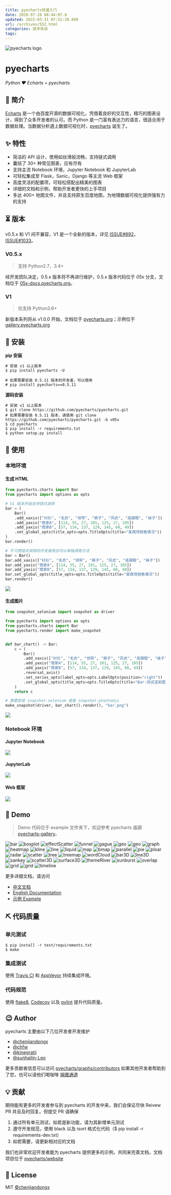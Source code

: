 ```yaml
---
title: pyecharts快速入门
date: 2020-07-28 08:44:07.0
updated: 2022-03-31 07:52:39.689
url: /archives/552.html
categories: 技术杂谈
tags: 
---
```




![pyecharts logo](https://user-images.githubusercontent.com/19553554/71825144-2d568180-30d6-11ea-8ee0-63c849cfd934.png)

# pyecharts

_Python ❤️ Echarts = pyecharts_

## 📣 简介

[Echarts](https://github.com/ecomfe/echarts) 是一个由百度开源的数据可视化，凭借着良好的交互性，精巧的图表设计，得到了众多开发者的认可。而 Python 是一门富有表达力的语言，很适合用于数据处理。当数据分析遇上数据可视化时，[pyecharts](https://github.com/pyecharts/pyecharts) 诞生了。

## ✨ 特性

*   简洁的 API 设计，使用如丝滑般流畅，支持链式调用
*   囊括了 30+ 种常见图表，应有尽有
*   支持主流 Notebook 环境，Jupyter Notebook 和 JupyterLab
*   可轻松集成至 Flask，Sanic，Django 等主流 Web 框架
*   高度灵活的配置项，可轻松搭配出精美的图表
*   详细的文档和示例，帮助开发者更快的上手项目
*   多达 400+ 地图文件，并且支持原生百度地图，为地理数据可视化提供强有力的支持

## ⏳ 版本

v0.5.x 和 V1 间不兼容，V1 是一个全新的版本，详见 [ISSUE#892](https://github.com/pyecharts/pyecharts/issues/892)，[ISSUE#1033](https://github.com/pyecharts/pyecharts/issues/1033)。

### V0.5.x

> 支持 Python2.7，3.4+

经开发团队决定，0.5.x 版本将不再进行维护，0.5.x 版本代码位于 _05x_ 分支，文档位于 [05x-docs.pyecharts.org](http://05x-docs.pyecharts.org)。

### V1

> 仅支持 Python3.6+

新版本系列将从 v1.0.0 开始，文档位于 [pyecharts.org](https://pyecharts.org)；示例位于 [gallery.pyecharts.org](https://gallery.pyecharts.org)

## 🔰 安装

**pip 安装**

```shell
# 安装 v1 以上版本
$ pip install pyecharts -U

# 如果需要安装 0.5.11 版本的开发者，可以使用
# pip install pyecharts==0.5.11
```

**源码安装**

```shell
# 安装 v1 以上版本
$ git clone https://github.com/pyecharts/pyecharts.git
# 如果需要安装 0.5.11 版本，请使用 git clone https://github.com/pyecharts/pyecharts.git -b v05x
$ cd pyecharts
$ pip install -r requirements.txt
$ python setup.py install
```

## 📝 使用

### 本地环境

#### 生成 HTML

```python
from pyecharts.charts import Bar
from pyecharts import options as opts

# V1 版本开始支持链式调用
bar = (
    Bar()
    .add_xaxis(["衬衫", "毛衣", "领带", "裤子", "风衣", "高跟鞋", "袜子"])
    .add_yaxis("商家A", [114, 55, 27, 101, 125, 27, 105])
    .add_yaxis("商家B", [57, 134, 137, 129, 145, 60, 49])
    .set_global_opts(title_opts=opts.TitleOpts(title="某商场销售情况"))
)
bar.render()

# 不习惯链式调用的开发者依旧可以单独调用方法
bar = Bar()
bar.add_xaxis(["衬衫", "毛衣", "领带", "裤子", "风衣", "高跟鞋", "袜子"])
bar.add_yaxis("商家A", [114, 55, 27, 101, 125, 27, 105])
bar.add_yaxis("商家B", [57, 134, 137, 129, 145, 60, 49])
bar.set_global_opts(title_opts=opts.TitleOpts(title="某商场销售情况"))
bar.render()
```

![](https://user-images.githubusercontent.com/19553554/55270272-d6ff1b80-52d7-11e9-820f-30660a068e3e.gif)

#### 生成图片

```python
from snapshot_selenium import snapshot as driver

from pyecharts import options as opts
from pyecharts.charts import Bar
from pyecharts.render import make_snapshot


def bar_chart() -> Bar:
    c = (
        Bar()
        .add_xaxis(["衬衫", "毛衣", "领带", "裤子", "风衣", "高跟鞋", "袜子"])
        .add_yaxis("商家A", [114, 55, 27, 101, 125, 27, 105])
        .add_yaxis("商家B", [57, 134, 137, 129, 145, 60, 49])
        .reversal_axis()
        .set_series_opts(label_opts=opts.LabelOpts(position="right"))
        .set_global_opts(title_opts=opts.TitleOpts(title="Bar-测试渲染图片"))
    )
    return c

# 需要安装 snapshot-selenium 或者 snapshot-phantomjs
make_snapshot(driver, bar_chart().render(), "bar.png")
```

![](https://user-images.githubusercontent.com/19553554/56089096-11fc7400-5ec0-11e9-9c21-551624036836.png)

### Notebook 环境

#### Jupyter Notebook

![](https://user-images.githubusercontent.com/19553554/55270255-b3d46c00-52d7-11e9-8aa5-f7b3819a1e88.png)

#### JupyterLab

![](https://user-images.githubusercontent.com/19553554/55270259-c0f15b00-52d7-11e9-8811-93bfca1cc027.png)

#### Web 框架

![](https://user-images.githubusercontent.com/19553554/35081158-3faa7c34-fc4d-11e7-80c9-2de79371374f.gif)

## 🔖 Demo

> Demo 代码位于 example 文件夹下，欢迎参考 pyecharts 画廊 [pyecharts-gallery](https://github.com/pyecharts/pyecharts-gallery)。

![bar](https://user-images.githubusercontent.com/19553554/52197440-843a5200-289a-11e9-8601-3ce8d945b04a.gif) ![boxplot](https://user-images.githubusercontent.com/19553554/52360729-ad640980-2a77-11e9-84e2-feff7e11aea5.gif) ![effectScatter](https://user-images.githubusercontent.com/19553554/52535290-4b611800-2d87-11e9-8bf2-b43a54a3bda8.png) ![funnel](https://user-images.githubusercontent.com/19553554/52332816-ac5eb800-2a36-11e9-8227-3538976f447d.gif) ![gague](https://user-images.githubusercontent.com/19553554/52332988-0b243180-2a37-11e9-9db8-eb6b8c86a0de.png) ![geo](https://user-images.githubusercontent.com/19553554/52344575-133f9980-2a56-11e9-93e0-568e484936ce.gif) ![geo](https://user-images.githubusercontent.com/19553554/35082102-fd8d884a-fc52-11e7-9e40-5f94098d4493.gif) ![graph](https://user-images.githubusercontent.com/19553554/52727805-f7f20280-2ff0-11e9-91ab-cd99848e3127.gif) ![heatmap](https://user-images.githubusercontent.com/19553554/52345115-6534ef00-2a57-11e9-80cd-9cbfed252139.gif) ![kline](https://user-images.githubusercontent.com/19553554/52345490-4a16af00-2a58-11e9-9b43-7bbc86aa05b6.gif) ![line](https://user-images.githubusercontent.com/19553554/52346064-b7770f80-2a59-11e9-9e03-6dae3a8c637d.gif) ![liquid](https://user-images.githubusercontent.com/19553554/52347117-248ba480-2a5c-11e9-8402-5a94054dca50.gif) ![map](https://user-images.githubusercontent.com/19553554/52347915-0a52c600-2a5e-11e9-8039-41268238576c.gif) ![bmap](https://user-images.githubusercontent.com/19553554/57545910-431c7700-738e-11e9-896b-e071b55115c7.png) ![parallel](https://user-images.githubusercontent.com/19553554/52535013-e48e2f80-2d83-11e9-8886-ac0d2122d6af.png) ![pie](https://user-images.githubusercontent.com/19553554/52348202-bb596080-2a5e-11e9-84a7-60732be0743a.gif) ![ploar](https://user-images.githubusercontent.com/19553554/35090457-afc0658e-fc74-11e7-9c58-24c780436287.gif) ![radar](https://user-images.githubusercontent.com/19553554/52533994-932b7380-2d76-11e9-93b4-0de3132eb941.gif) ![scatter](https://user-images.githubusercontent.com/19553554/52348431-420e3d80-2a5f-11e9-8cab-7b415592dc77.gif) ![tree](https://user-images.githubusercontent.com/19553554/44004598-5636d74e-9e97-11e8-8a5c-92de6278880d.gif) ![treemap](https://user-images.githubusercontent.com/19553554/35082251-b9e23982-fc53-11e7-8341-e7da1842389f.gif) ![wordCloud](https://user-images.githubusercontent.com/19553554/52348737-01fb8a80-2a60-11e9-94ac-dacbd7b58811.png) ![bar3D](https://user-images.githubusercontent.com/19553554/52433989-4f075b80-2b49-11e9-9979-ef32c2d17c96.gif) ![line3D](https://user-images.githubusercontent.com/19553554/52464826-4baab900-2bb7-11e9-8299-776f5ee43670.gif) ![sankey](https://user-images.githubusercontent.com/19553554/52802261-8d0cfe00-30ba-11e9-8ae7-ae0773770a59.gif) ![scatter3D](https://user-images.githubusercontent.com/19553554/52464647-aee81b80-2bb6-11e9-864e-c544392e523a.gif) ![surface3D](https://user-images.githubusercontent.com/19553554/52465183-a55fb300-2bb8-11e9-8c10-4519c4e3f758.gif) ![themeRiver](https://user-images.githubusercontent.com/19553554/52798246-7ebae400-30b2-11e9-8489-6c10339c3429.gif) ![sunburst](https://user-images.githubusercontent.com/17564655/57567164-bdd5a880-7407-11e9-8d19-9be2776c57fa.png) ![overlap](https://user-images.githubusercontent.com/19553554/52349544-c2ce3900-2a61-11e9-82af-28aaaaae0d67.gif) ![grid](https://user-images.githubusercontent.com/19553554/35089737-ccc1c01c-fc72-11e7-874d-8ba8b89572eb.png) ![grid](https://user-images.githubusercontent.com/19553554/56976071-b9f28c80-6ba4-11e9-8efd-603203c77619.png) ![timeline](https://user-images.githubusercontent.com/19553554/35082279-e111743c-fc53-11e7-9362-580160593715.gif)

更多详细文档，请访问

*   [中文文档](http://pyecharts.org/#/zh-cn/)
*   [English Documentation](http://pyecharts.org/#/en-us/)
*   [示例 Example](https://gallery.pyecharts.org)

## ⛏ 代码质量

### 单元测试

```shell
$ pip install -r test/requirements.txt
$ make
```

### 集成测试

使用 [Travis CI](https://travis-ci.org/) 和 [AppVeyor](https://ci.appveyor.com/) 持续集成环境。

### 代码规范

使用 [flake8](http://flake8.pycqa.org/en/latest/index.html), [Codecov](https://codecov.io/) 以及 [pylint](https://www.pylint.org/) 提升代码质量。

## 😉 Author

pyecharts 主要由以下几位开发者开发维护

*   [@chenjiandongx](https://github.com/chenjiandongx)
*   [@chfw](https://github.com/chfw)
*   [@kinegratii](https://github.com/kinegratii)
*   [@sunhailin-Leo](https://github.com/sunhailin-Leo)

更多贡献者信息可以访问 [pyecharts/graphs/contributors](https://github.com/pyecharts/pyecharts/graphs/contributors) 如果其他开发者帮助到了您，也可以请他们喝咖啡 [捐赠通道](http://pyecharts.org/#/zh-cn/donate)

## 💡 贡献

期待能有更多的开发者参与到 pyecharts 的开发中来，我们会保证尽快 Reivew PR 并且及时回复。但提交 PR 请确保

1.  通过所有单元测试，如若是新功能，请为其新增单元测试
2.  遵守开发规范，使用 black 以及 isort 格式化代码（$ pip install -r requirements-dev.txt）
3.  如若需要，请更新相对应的文档

我们也非常欢迎开发者能为 pyecharts 提供更多的示例，共同来完善文档，文档项目位于 [pyecharts/website](https://github.com/pyecharts/website)

## 📃 License

MIT [©chenjiandongx](https://github.com/chenjiandongx)